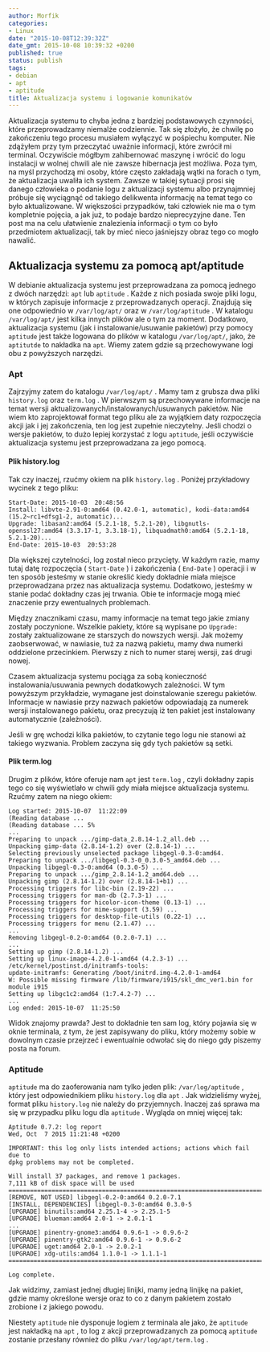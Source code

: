 ```yaml
---
author: Morfik
categories:
- Linux
date: "2015-10-08T12:39:32Z"
date_gmt: 2015-10-08 10:39:32 +0200
published: true
status: publish
tags:
- debian
- apt
- aptitude
title: Aktualizacja systemu i logowanie komunikatów
---
```


Aktualizacja systemu to chyba jedna z bardziej podstawowych czynności, które przeprowadzamy niemalże
codziennie. Tak się złożyło, że chwilę po zakończeniu tego procesu musiałem wyłączyć w pośpiechu
komputer. Nie zdążyłem przy tym przeczytać uważnie informacji, które zwrócił mi terminal. Oczywiście
mógłbym zahibernować maszynę i wrócić do logu instalacji w wolnej chwili ale nie zawsze hibernacja
jest możliwa. Poza tym, na myśl przychodzą mi osoby, które często zakładają wątki na forach o tym,
że aktualizacja uwaliła ich system. Zawsze w takiej sytuacji prosi się danego człowieka o podanie
logu z aktualizacji systemu albo przynajmniej próbuje się wyciągnąć od takiego delikwenta informację
na temat tego co było aktualizowane. W większości przypadków, taki człowiek nie ma o tym kompletnie
pojęcia, a jak już, to podaje bardzo nieprecyzyjne dane. Ten post ma na celu ułatwienie znalezienia
informacji o tym co było przedmiotem aktualizacji, tak by mieć nieco jaśniejszy obraz tego co mogło
nawalić.

<!--more-->
## Aktualizacja systemu za pomocą apt/aptitude

W debianie aktualizacja systemu jest przeprowadzana za pomocą jednego z dwóch narzędzi: `apt` lub
`aptitude` . Każde z nich posiada swoje pliki logu, w których zapisuje informacje z przeprowadzanych
operacji. Znajdują się one odpowiednio w `/var/log/apt/` oraz w `/var/log/aptitude` . W katalogu
`/var/log/apt/` jest kilka innych plików ale o tym za moment. Dodatkowo, aktualizacja systemu (jak i
instalowanie/usuwanie pakietów) przy pomocy `aptitude` jest także logowana do plików w katalogu
`/var/log/apt/`, jako, że `aptitutde` to nakładka na `apt`. Wiemy zatem gdzie są przechowywane logi
obu z powyższych narzędzi.

### Apt

Zajrzyjmy zatem do katalogu `/var/log/apt/` . Mamy tam z grubsza dwa pliki `history.log` oraz
`term.log` . W pierwszym są przechowywane informacje na temat wersji
aktualizowanych/instalowanych/usuwanych pakietów. Nie wiem kto zaprojektował format tego pliku ale
za wyjątkiem daty rozpoczęcia akcji jak i jej zakończenia, ten log jest zupełnie nieczytelny. Jeśli
chodzi o wersje pakietów, to dużo lepiej korzystać z logu `aptitude`, jeśli oczywiście aktualizacja
systemu jest przeprowadzana za jego pomocą.

#### Plik history.log

Tak czy inaczej, rzućmy okiem na plik `history.log` . Poniżej przykładowy wycinek z tego pliku:

    Start-Date: 2015-10-03  20:48:56
    Install: libvte-2.91-0:amd64 (0.42.0-1, automatic), kodi-data:amd64 (15.2~rc1+dfsg1-2, automatic)...
    Upgrade: libasan2:amd64 (5.2.1-18, 5.2.1-20), libgnutls-openssl27:amd64 (3.3.17-1, 3.3.18-1), libquadmath0:amd64 (5.2.1-18, 5.2.1-20)...
    End-Date: 2015-10-03  20:53:28

Dla większej czytelności, log został nieco przycięty. W każdym razie, mamy tutaj datę rozpoczęcia (
`Start-Date` ) i zakończenia ( `End-Date` ) operacji i w ten sposób jesteśmy w stanie określić kiedy
dokładnie miała miejsce przeprowadzana przez nas aktualizacja systemu. Dodatkowo, jesteśmy w stanie
podać dokładny czas jej trwania. Obie te informacje mogą mieć znaczenie przy ewentualnych
problemach.

Między znacznikami czasu, mamy informacje na temat tego jakie zmiany zostały poczynione. Wszelkie
pakiety, które są wypisane po `Upgrade:` zostały zaktualizowane ze starszych do nowszych wersji. Jak
możemy zaobserwować, w nawiasie, tuż za nazwą pakietu, mamy dwa numerki oddzielone przecinkiem.
Pierwszy z nich to numer starej wersji, zaś drugi nowej.

Czasem aktualizacja systemu pociąga za sobą konieczność instalowania/usuwania pewnych dodatkowych
zależności. W tym powyższym przykładzie, wymagane jest doinstalowanie szeregu pakietów. Informacje w
nawiasie przy nazwach pakietów odpowiadają za numerek wersji instalowanego pakietu, oraz precyzują
iż ten pakiet jest instalowany automatycznie (zależności).

Jeśli w grę wchodzi kilka pakietów, to czytanie tego logu nie stanowi aż takiego wyzwania. Problem
zaczyna się gdy tych pakietów są setki.

#### Plik term.log

Drugim z plików, które oferuje nam `apt` jest `term.log` , czyli dokładny zapis tego co się
wyświetlało w chwili gdy miała miejsce aktualizacja systemu. Rzućmy zatem na niego okiem:

    Log started: 2015-10-07  11:22:09
    (Reading database ...
    (Reading database ... 5%
    ...
    Preparing to unpack .../gimp-data_2.8.14-1.2_all.deb ...
    Unpacking gimp-data (2.8.14-1.2) over (2.8.14-1) ...
    Selecting previously unselected package libgegl-0.3-0:amd64.
    Preparing to unpack .../libgegl-0.3-0_0.3.0-5_amd64.deb ...
    Unpacking libgegl-0.3-0:amd64 (0.3.0-5) ...
    Preparing to unpack .../gimp_2.8.14-1.2_amd64.deb ...
    Unpacking gimp (2.8.14-1.2) over (2.8.14-1+b1) ...
    Processing triggers for libc-bin (2.19-22) ...
    Processing triggers for man-db (2.7.3-1) ...
    Processing triggers for hicolor-icon-theme (0.13-1) ...
    Processing triggers for mime-support (3.59) ...
    Processing triggers for desktop-file-utils (0.22-1) ...
    Processing triggers for menu (2.1.47) ...
    ...
    Removing libgegl-0.2-0:amd64 (0.2.0-7.1) ...
    ...
    Setting up gimp (2.8.14-1.2) ...
    Setting up linux-image-4.2.0-1-amd64 (4.2.3-1) ...
    /etc/kernel/postinst.d/initramfs-tools:
    update-initramfs: Generating /boot/initrd.img-4.2.0-1-amd64
    W: Possible missing firmware /lib/firmware/i915/skl_dmc_ver1.bin for module i915
    Setting up libgc1c2:amd64 (1:7.4.2-7) ...
    ...
    Log ended: 2015-10-07  11:25:50

Widok znajomy prawda? Jest to dokładnie ten sam log, który pojawia się w oknie terminala, z tym, że
jest zapisywany do pliku, który możemy sobie w dowolnym czasie przejrzeć i ewentualnie odwołać się
do niego gdy piszemy posta na forum.

### Aptitude

`aptitude` ma do zaoferowania nam tylko jeden plik: `/var/log/aptitude` , który jest odpowiednikiem
pliku `history.log` dla `apt` . Jak widzieliśmy wyżej, format pliku `history.log` nie należy do
przyjemnych. Inaczej zaś sprawa ma się w przypadku pliku logu dla `aptitude` . Wygląda on mniej
więcej tak:

    Aptitude 0.7.2: log report
    Wed, Oct  7 2015 11:21:48 +0200

    IMPORTANT: this log only lists intended actions; actions which fail due to
    dpkg problems may not be completed.

    Will install 37 packages, and remove 1 packages.
    7,111 kB of disk space will be used
    ===============================================================================
    [REMOVE, NOT USED] libgegl-0.2-0:amd64 0.2.0-7.1
    [INSTALL, DEPENDENCIES] libgegl-0.3-0:amd64 0.3.0-5
    [UPGRADE] binutils:amd64 2.25.1-4 -> 2.25.1-5
    [UPGRADE] blueman:amd64 2.0-1 -> 2.0.1-1
    ...
    [UPGRADE] pinentry-gnome3:amd64 0.9.6-1 -> 0.9.6-2
    [UPGRADE] pinentry-gtk2:amd64 0.9.6-1 -> 0.9.6-2
    [UPGRADE] uget:amd64 2.0-1 -> 2.0.2-1
    [UPGRADE] xdg-utils:amd64 1.1.0-1 -> 1.1.1-1
    ===============================================================================

    Log complete.

Jak widzimy, zamiast jednej długiej linijki, mamy jedną linijkę na pakiet, gdzie mamy określone
wersje oraz to co z danym pakietem zostało zrobione i z jakiego powodu.

Niestety `aptitude` nie dysponuje logiem z terminala ale jako, że `aptitude` jest nakładką na `apt`
, to log z akcji przeprowadzanych za pomocą `aptitude` zostanie przesłany również do pliku
`/var/log/apt/term.log` .
